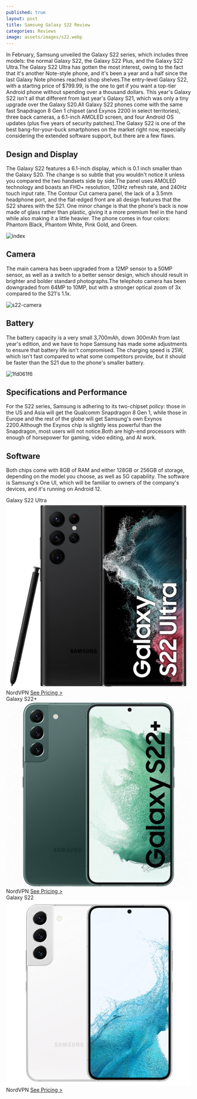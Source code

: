 ```yaml
---
published: true
layout: post
title: Samsung Galaxy S22 Review
categories: Reviews
image: assets/images/s22.webp
---
```


In February, Samsung unveiled the Galaxy S22 series, which includes three models: the normal Galaxy S22, the Galaxy S22 Plus, and the Galaxy S22 Ultra.The Galaxy S22 Ultra has gotten the most interest, owing to the fact that it's another Note-style phone, and it's been a year and a half since the last Galaxy Note phones reached shop shelves.The entry-level Galaxy S22, with a starting price of $799.99, is the one to get if you want a top-tier Android phone without spending over a thousand dollars. 
This year's Galaxy S22 isn't all that different from last year's Galaxy S21, which was only a tiny upgrade over the Galaxy S20.All Galaxy S22 phones come with the same fast Snapdragon 8 Gen 1 chipset (and Exynos 2200 in select territories), three back cameras, a 6.1-inch AMOLED screen, and four Android OS updates (plus five years of security patches).The Galaxy S22 is one of the best bang-for-your-buck smartphones on the market right now, especially considering the extended software support, but there are a few flaws. 

## Design and Display

The Galaxy S22 features a 6.1-inch display, which is 0.1 inch smaller than the Galaxy S20. The change is so subtle that you wouldn't notice it unless you compared the two handsets side by side.The panel uses AMOLED technology and boasts an FHD+ resolution, 120Hz refresh rate, and 240Hz touch input rate. 
The Contour Cut camera panel, the lack of a 3.5mm headphone port, and the flat-edged front are all design features that the S22 shares with the S21.
One minor change is that the phone's back is now made of glass rather than plastic, giving it a more premium feel in the hand while also making it a little heavier. The phone comes in four colors: Phantom Black, Phantom White, Pink Gold, and Green.

![index](https://user-images.githubusercontent.com/93347720/158421947-d50a3e33-881a-4893-880e-b36f5010c20c.png)

## Camera 
The main camera has been upgraded from a 12MP sensor to a 50MP sensor, as well as a switch to a better sensor design, which should result in brighter and bolder standard photographs.The telephoto camera has been downgraded from 64MP to 10MP, but with a stronger optical zoom of 3x compared to the S21's 1.1x. 

![s22-camera](https://user-images.githubusercontent.com/93347720/158422254-acc2bf6c-edae-4e3f-95b9-965e69f4be2f.jpg)

## Battery
The battery capacity is a very small 3,700mAh, down 300mAh from last year's edition, and we have to hope Samsung has made some adjustments to ensure that battery life isn't compromised. The charging speed is 25W, which isn't fast compared to what some competitors provide, but it should be faster than the S21 due to the phone's smaller battery. 

![1fd061f6](https://user-images.githubusercontent.com/93347720/158422742-4fcda1d1-d187-4d65-950a-d94aa4704d9a.jpg)

## Specifications and Performance
For the S22 series, Samsung is adhering to its two-chipset policy: those in the US and Asia will get the Qualcomm Snapdragon 8 Gen 1, while those in Europe and the rest of the globe will get Samsung's own Exynos 2200.Although the Exynos chip is slightly less powerful than the Snapdragon, most users will not notice.Both are high-end processors with enough of horsepower for gaming, video editing, and AI work. 

## Software
Both chips come with 8GB of RAM and either 128GB or 256GB of storage, depending on the model you choose, as well as 5G capability. The software is Samsung's One UI, which will be familiar to owners of the company's devices, and it's running on Android 12.

<div class="container">
  <div class="row gx-3">
    <div class="col-md">
      <div class="shadow p-0 mb-5 bg-white rounded-3 text-center">
        <div class="align-items-start bg-primary rounded-top text-white text-center font-weight-bold p-1">Galaxy S22 Ultra</div>
        <img class="p-2" src="/assets/images/s22-ultra.jpg">
        NordVPN
        <a class="btn btn-outline-primary m-2 col-11" href="https://amzn.to/3q85Imx">See Pricing ></a>
      </div>
    </div>
    <div class="col-md">
      <div class="shadow p-0 mb-5 bg-white rounded-3 text-center">
        <div class="align-items-start bg-primary rounded-top text-white text-center font-weight-bold p-1">Galaxy S22+</div>
        <img class="p-2" src="/assets/images/s22plus.jpg">
        NordVPN
        <a class="btn btn-outline-primary m-2 col-11" href="https://amzn.to/37s2NOR">See Pricing ></a>
      </div>
    </div>
        <div class="col-md">
      <div class="shadow p-0 mb-5 bg-white rounded-3 text-center">
        <div class="align-items-start bg-primary rounded-top text-white text-center font-weight-bold p-1">Galaxy S22</div>
        <img class="p-2" src="/assets/images/galaxy-s22.png">
        NordVPN
        <a class="btn btn-outline-primary m-2 col-11" href="https://amzn.to/3u2Udhh">See Pricing ></a>
      </div>
    </div>
  </div>
</div>
